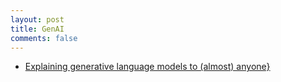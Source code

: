 ```yaml
---
layout: post
title: GenAI
comments: false
---
```

- [Explaining generative language models to (almost) anyone}](https://stackoverflow.blog/2024/06/27/explaining-generative-language-models-to-almost-anyone/)
